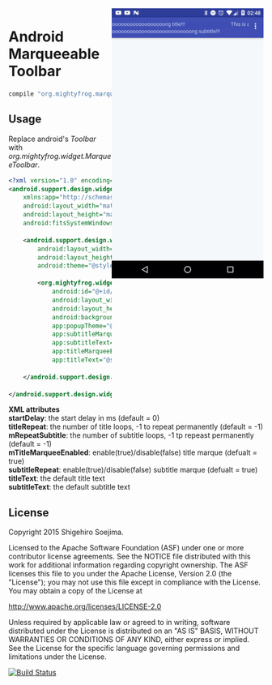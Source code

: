 <img src="static/screenshot.gif" alt="demo" align="right" width="300px" />

# Android Marqueeable Toolbar

```groovy
compile "org.mightyfrog.marqueetoolbar:marqueetoolbar:1.0.0"
``` 

Usage
--------
Replace android's <i>Toolbar</i> with <i>org.mightyfrog.widget.MarqueeToolbar</i>.
```xml
<?xml version="1.0" encoding="utf-8"?>
<android.support.design.widget.CoordinatorLayout
    xmlns:app="http://schemas.android.com/apk/res-auto"
    android:layout_width="match_parent"
    android:layout_height="match_parent"
    android:fitsSystemWindows="true">

    <android.support.design.widget.AppBarLayout
        android:layout_width="match_parent"
        android:layout_height="wrap_content"
        android:theme="@style/AppTheme.AppBarOverlay">

        <org.mightyfrog.widget.MarqueeToolbar
            android:id="@+id/toolbar"
            android:layout_width="match_parent"
            android:layout_height="?attr/actionBarSize"
            android:background="?attr/colorPrimary"
            app:popupTheme="@style/AppTheme.PopupOverlay"
            app:subtitleMarqueeEnabled="true"
            app:subtitleText="@string/test_subtitle"
            app:titleMarqueeEnabled="true"
            app:titleText="@string/test_title" />

    </android.support.design.widget.AppBarLayout>

</android.support.design.widget.CoordinatorLayout>
```

**XML attributes**
<br>
<b>startDelay</b>: the start delay in ms (default = 0)
<br>
<b>titleRepeat</b>: the number of title loops, -1 to repeat permanently (default = -1)
<br>
<b>mRepeatSubtitle</b>: the number of subtitle loops, -1 tp repeast permanently (default = -1)
<br>
<b>mTitleMarqueeEnabled</b>: enable(true)/disable(false) title marque (defualt = true)
<br>
<b>subtitleRepeat</b>: enable(true)/disable(false) subtitle marque (defualt = true)
<br>
<b>titleText</b>: the default title text
<br>
<b>subtitleText</b>: the default subtitle text


License
--------
Copyright 2015 Shigehiro Soejima.

Licensed to the Apache Software Foundation (ASF) under one or more contributor
license agreements. See the NOTICE file distributed with this work for
additional information regarding copyright ownership. The ASF licenses this
file to you under the Apache License, Version 2.0 (the "License"); you may not
use this file except in compliance with the License. You may obtain a copy of
the License at

http://www.apache.org/licenses/LICENSE-2.0

Unless required by applicable law or agreed to in writing, software
distributed under the License is distributed on an "AS IS" BASIS, WITHOUT
WARRANTIES OR CONDITIONS OF ANY KIND, either express or implied. See the
License for the specific language governing permissions and limitations under
the License.


[![Build Status](https://travis-ci.org/mightyfrog/marqueetoolbar.svg?branch=master)](https://travis-ci.org/mightyfrog/marqueetoolbar)
